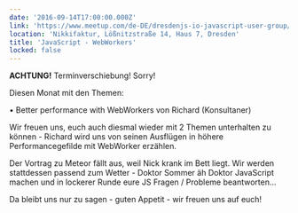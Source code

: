 ```yaml
---
date: '2016-09-14T17:00:00.000Z'
link: 'https://www.meetup.com/de-DE/dresdenjs-io-javascript-user-group/events/rmvznlyvmblb/'
location: 'Nikkifaktur, Lößnitzstraße 14, Haus 7, Dresden'
title: 'JavaScript - WebWorkers'
locked: false
---
```

**ACHTUNG!** Terminverschiebung! Sorry! 

Diesen Monat mit den Themen:

• Better performance with WebWorkers von Richard (Konsultaner)

Wir freuen uns, euch auch diesmal wieder mit 2 Themen unterhalten zu können - Richard wird uns von seinen Ausflügen in höhere Performancegefilde mit WebWorker erzählen.

Der Vortrag zu Meteor fällt aus, weil Nick krank im Bett liegt. Wir werden stattdessen passend zum Wetter - Doktor Sommer äh Doktor JavaScript machen und in lockerer Runde eure JS Fragen / Probleme beantworten...

Da bleibt uns nur zu sagen - guten Appetit - wir freuen uns auf euch! 
